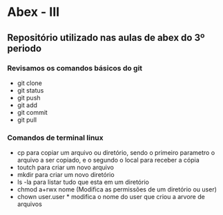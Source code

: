 # Abex - III
## Repositório utilizado nas aulas de abex do 3º periodo

### Revisamos os comandos básicos do git
- git clone
- git status
- git push
- git add
- git commit
- git pull



### Comandos de terminal linux
- cp para copiar um arquivo ou diretório, sendo o primeiro parametro o arquivo a ser copiado, e o segundo o local para receber a cópia
- toutch para criar um novo arquivo
- mkdir para criar um novo diretório
- ls -la para listar tudo que esta em um diretório
- chmod a+rwx nome (Modifica as permissões de um diretório ou user)
- chown user.user * modifica o nome do user que criou a arvore de arquivos

